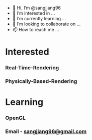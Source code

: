 - 👋 Hi, I’m @sangjjang96
- 👀 I’m interested in ...
- 🌱 I’m currently learning ...
- 💞️ I’m looking to collaborate on ...
- 📫 How to reach me ...

<!---
sangjjang96/sangjjang96 is a ✨ special ✨ repository because its `README.md` (this file) appears on your GitHub profile.
You can click the Preview link to take a look at your changes.
--->


# Interested


  ### Real-Time-Rendering


  ### Physically-Based-Rendering


# Learning


  ### OpenGL


### Email - sangjjang96@gmail.com
